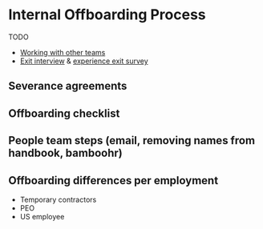 # Internal Offboarding Process

TODO

- [Working with other teams](working-with-other-teams.md)
- [Exit interview](../process/leaving.md#exit-interviews) & [experience exit survey](../process/teammate-sentiment/exit-survey.md)

## Severance agreements

## Offboarding checklist

## People team steps (email, removing names from handbook, bamboohr)

## Offboarding differences per employment

- Temporary contractors
- PEO
- US employee
